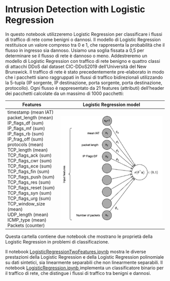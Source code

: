 # Intrusion Detection with Logistic Regression
In questo notebook utilizzeremo Logistic Regression per classificare i flussi di traffico di rete come benigni o dannosi. Il modello di Logistic Regression restituisce un valore compreso tra 0 e 1, che rappresenta la probabilità che il flusso in ingresso sia dannoso. Usiamo una soglia fissata a 0,5 per determinare se il flusso di rete è dannoso o meno.
Addestreremo un modello di Logistic Regression con traffico di rete benigno e quattro classi di attacchi DDoS dal dataset CIC-DDoS2019 dell’Università del New Brunswick. Il traffico di rete è stato precedentemente pre-elaborato in modo che i pacchetti siano raggruppati in flussi di traffico bidirezionali utilizzando la 5-tupla (IP sorgente, IP destinazione, porta sorgente, porta destinazione, protocollo). Ogni flusso è rappresentato da 21 features (attributi) dell’header dei pacchetti calcolate da un massimo di 1000 pacchetti:

| Features           | Logistic Regression model           |
|---------------------|--------------------|
| timestamp (mean IAT)  <br> packet_length (mean) <br> IP_flags_df (sum) <br> IP_flags_mf (sum) <br> IP_flags_rb (sum) <br> IP_frag_off (sum) <br> protocols (mean) <br> TCP_length (mean) <br> TCP_flags_ack (sum) <br> TCP_flags_cwr (sum) <br> TCP_flags_ece (sum) <br> TCP_flags_fin (sum) <br> TCP_flags_push (sum) <br> TCP_flags_res (sum) <br> TCP_flags_reset (sum) <br> TCP_flags_syn (sum) <br> TCP_flags_urg (sum) <br> TCP_window_size (mean) <br> UDP_length (mean) <br> ICMP_type (mean) <br> Packets (counter) <br>| <img src="./logistic_regression_CIC2019.png" width="100%">  |


Questa cartella contiene due notebook che mostrano le proprietà della Logistic Regression in problemi di classificazione.

Il notebook [LogisticRegressionTwoFeatures.ipynb](./LogisticRegressionTwoFeatures.ipynb) mostra le diverse prestazioni della Logistic Regression e della Logistic Regression polinomiale su dati sintetici, sia linearmente separabili che non linearmente separabili.
Il notebook [LogisticRegression.ipynb ](./LogisticRegression.ipynb)implementa un classificatore binario per il traffico di rete, che distingue i flussi di traffico tra benigni e dannosi. 